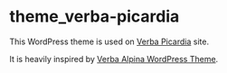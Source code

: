 # theme_verba-picardia

This WordPress theme is used on [Verba Picardia](https://anr-appi.univ-lille.fr) site.

It is heavily inspired by [Verba Alpina WordPress Theme](https://github.com/VerbaAlpina/Verba-Alpina-Theme).
